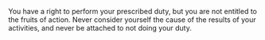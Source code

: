 You have a right to perform your prescribed duty, but you are not entitled to the fruits of action. Never consider yourself the cause of the results of your activities, and never be attached to not doing your duty.
